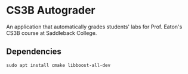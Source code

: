 # CS3B Autograder

An application that automatically grades students' labs for Prof. Eaton's CS3B course at Saddleback College.

## Dependencies

```console
sudo apt install cmake libboost-all-dev
```
